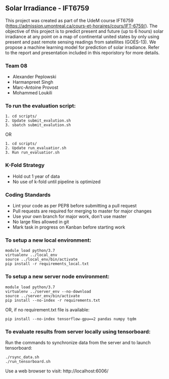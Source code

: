 ## Solar Irradiance - IFT6759

This project was created as part of the UdeM course IFT6759 (https://admission.umontreal.ca/cours-et-horaires/cours/IFT-6759/). The objective of this project is to predict present and future (up to 6 hours) solar irradiance at any point on a map of continental united states by only using present and past remote sensing readings from satellites (GOES-13). We propose a machine learning model for prediction of solar irradiance. Refer to the report and presentation included in this reporistory for more details.

### Team 08
* Alexander Peplowski
* Harmanpreet Singh
* Marc-Antoine Provost
* Mohammed Loukili


### To run the evaluation script:

```console
1. cd scripts/
2. Update submit_evalution.sh 
3. sbatch submit_evalution.sh
```
OR
```console
1. cd scripts/
2. Update run_evaluatior.sh 
3. Run run_evaluatior.sh
```

### K-Fold Strategy

* Hold out 1 year of data
* No use of k-fold until pipeline is optimized

### Coding Standards

* Lint your code as per PEP8 before submitting a pull request
* Pull requests are required for merging to master for major changes
* Use your own branch for major work, don't use master
* No large files allowed in git
* Mark task in progress on Kanban before starting work

### To setup a new local environment:

```console
module load python/3.7
virtualenv ../local_env
source ../local_env/bin/activate
pip install -r requirements_local.txt
```

### To setup a new server node environment:

```console
module load python/3.7
virtualenv ../server_env --no-download
source ../server_env/bin/activate
pip install --no-index -r requirements.txt
```
OR, if no requirement.txt file is available:
```console
pip install --no-index tensorflow-gpu==2 pandas numpy tqdm
```

### To evaluate results from server locally using tensorboard:

Run the commands to synchronize data from the server and to launch tensorboard:
```console
./rsync_data.sh
./run_tensorboard.sh
```
Use a web browser to visit: http://localhost:6006/

